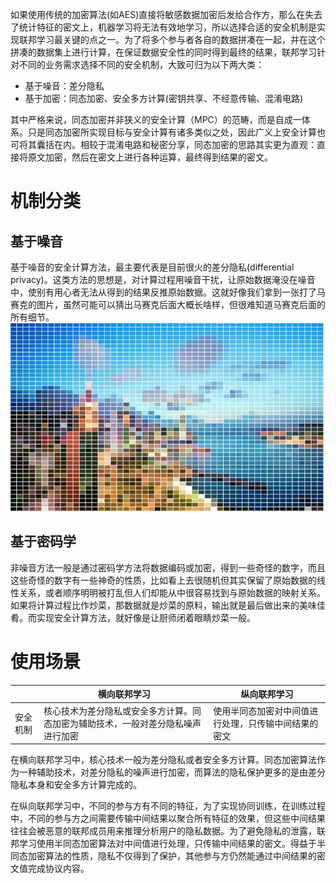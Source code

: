 如果使用传统的加密算法(如AES)直接将敏感数据加密后发给合作方，那么在失去了统计特征的密文上，机器学习将无法有效地学习，所以选择合适的安全机制是实现联邦学习最关键的点之一。为了将多个参与者各自的数据拼凑在一起，并在这个拼凑的数据集上进行计算，在保证数据安全性的同时得到最终的结果，联邦学习针对不同的业务需求选择不同的安全机制，大致可归为以下两大类：

- 基于噪音：差分隐私
- 基于加密：同态加密、安全多方计算(密钥共享、不经意传输、混淆电路)

其中严格来说，同态加密并非狭义的安全计算（MPC）的范畴，而是自成一体系。只是同态加密所实现目标与安全计算有诸多类似之处，因此广义上安全计算也可将其囊括在内。相较于混淆电路和秘密分享，同态加密的思路其实更为直观：直接将原文加密，然后在密文上进行各种运算，最终得到结果的密文。
<a name="vmiRy"></a>
# 机制分类
<a name="WoXqq"></a>
## 基于噪音
基于噪音的安全计算方法，最主要代表是目前很火的差分隐私(differential privacy)。这类方法的思想是，对计算过程用噪音干扰，让原始数据淹没在噪音中，使别有用心者无法从得到的结果反推原始数据。这就好像我们拿到一张打了马赛克的图片，虽然可能可以猜出马赛克后面大概长啥样，但很难知道马赛克后面的所有细节。<br />![基于噪音.jpeg](./img/1622532989125-d580eeae-7228-4c6e-94fb-f721f5dfd9d5.jpeg)
<a name="ZQs1c"></a>
## 基于密码学
非噪音方法一般是通过密码学方法将数据编码或加密，得到一些奇怪的数字，而且这些奇怪的数字有一些神奇的性质，比如看上去很随机但其实保留了原始数据的线性关系，或者顺序明明被打乱但人们却能从中很容易找到与原始数据的映射关系。如果将计算过程比作炒菜，那数据就是炒菜的原料，输出就是最后做出来的美味佳肴。而实现安全计算方法，就好像是让厨师闭着眼睛炒菜一般。
<a name="x5av2"></a>
# 使用场景
|  | 横向联邦学习 | 纵向联邦学习 |
| --- | --- | --- |
| 安全机制 | 核心技术为差分隐私或安全多方计算。同态加密为辅助技术，一般对差分隐私噪声进行加密 | 使用半同态加密对中间值进行处理，只传输中间结果的密文 |

在横向联邦学习中，核心技术一般为差分隐私或者安全多方计算。同态加密算法作为一种辅助技术，对差分隐私的噪声进行加密，而算法的隐私保护更多的是由差分隐私本身和安全多方计算完成的。

在纵向联邦学习中，不同的参与方有不同的特征，为了实现协同训练，在训练过程中，不同的参与方之间需要传输中间结果以聚合所有特征的效果，但这些中间结果往往会被恶意的联邦成员用来推理分析用户的隐私数据。为了避免隐私的泄露，联邦学习使用半同态加密算法对中间值进行处理，只传输中间结果的密文。得益于半同态加密算法的性质，隐私不仅得到了保护，其他参与方仍然能通过中间结果的密文值完成协议内容。



